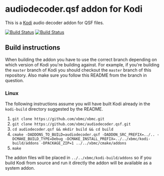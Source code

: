 # audiodecoder.qsf addon for Kodi

This is a [Kodi](http://kodi.tv) audio decoder addon for QSF files.

[![Build Status](https://travis-ci.org/xbmc/audiodecoder.qsf.svg?branch=master)](https://travis-ci.org/xbmc/audiodecoder.qsf)
[![Build Status](https://ci.appveyor.com/api/projects/status/github/xbmc/audiodecoder.qsf?svg=true)](https://ci.appveyor.com/project/xbmc/audiodecoder-qsf)

## Build instructions

When building the addon you have to use the correct branch depending on which version of Kodi you're building against. 
For example, if you're building the `master` branch of Kodi you should checkout the `master` branch of this repository. 
Also make sure you follow this README from the branch in question.

### Linux

The following instructions assume you will have built Kodi already in the `kodi-build` directory 
suggested by the README.

1. `git clone https://github.com/xbmc/xbmc.git`
2. `git clone https://github.com/xbmc/audiodecoder.qsf.git`
3. `cd audiodecoder.qsf && mkdir build && cd build`
4. `cmake -DADDONS_TO_BUILD=audiodecoder.qsf -DADDON_SRC_PREFIX=../.. -DCMAKE_BUILD_TYPE=Debug -DCMAKE_INSTALL_PREFIX=../../xbmc/kodi-build/addons -DPACKAGE_ZIP=1 ../../xbmc/cmake/addons`
5. `make`

The addon files will be placed in `../../xbmc/kodi-build/addons` so if you build Kodi from source and run it directly 
the addon will be available as a system addon.
